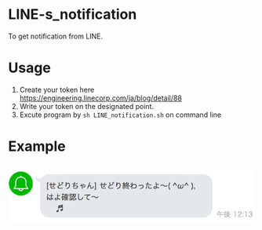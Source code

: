 # LINE-s_notification
To get notification from LINE.

# Usage
1. Create your token here https://engineering.linecorp.com/ja/blog/detail/88
2. Write your token on the designated point.
3. Excute program by `sh LINE_notification.sh` on command line

# Example
<img src="https://github.com/shutokawabata0723/LINE-s_notification/blob/master/example.png">


